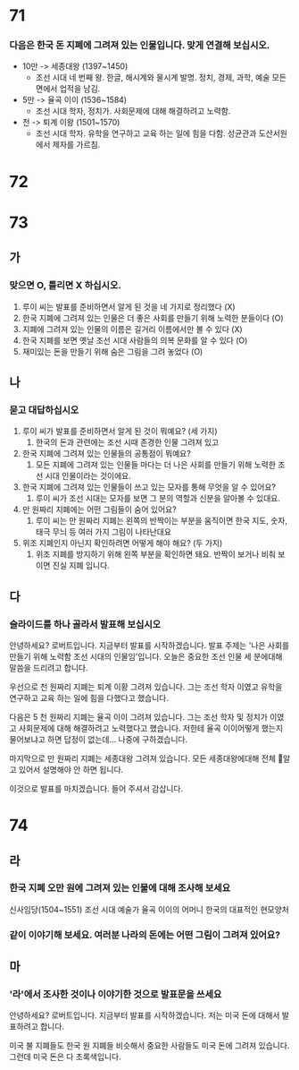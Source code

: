 # 71
### 다음은 한국 돈 지폐에 그려져 있는 인물입니다. 맞게 연결해 보십시오.
* 10만 -> 세종대왕 (1397~1450) 
	* 조선 시대 네 번째 왕. 한글, 해시계와 물시계 발명. 정치, 경제, 과학, 예술 모든 면에서 업적을 남김.
* 5만 -> 율곡 이이 (1536~1584) 
	* 조선 시대 학자, 정치가. 사회문제에 대해 해결하려고 노력함.
* 천 -> 퇴계 이왕 (1501~1570) 
	* 조선 시대 학자. 유학을 연구하고 교육 하는 일에 힘을 다함. 성균관과 도산서원에서 제자를 가르침.
# 72
# 73
## 가
### 맞으면 O, 틀리면 X 하십시오.
1. 루이 씨는 발표를 준비하면서 알게 된 것을 네 가지로 정리했다 (X)
2. 한국 지폐에 그려져 있는 인물은 더 좋은 사회를 만들기 위해 노력한 분들이다 (O)
3. 지폐에 그려져 있는 인물의 이름은 길거리 이름에서만 볼 수 있다 (X)
4. 한국 지폐를 보면 옛날 조선 시대 사람들의 의복 문화를 알 수 있다 (O)
5. 재미있는 돈을 만들기 위해 숨은 그림을 그려 놓었다 (O)
## 나
### 묻고 대답하십시오
1. 루이 씨가 발표를 준비하면서 알게 된 것이 뭐예요? (세 가지)
	1. 한국의 돈과 관련에는 조선 시때 존경한 인물 그려져 있고 
2. 한국 지폐에 그려져 있는 인물들의 공통점이 뭐예요?
	1. 모든 지폐에 그려져 있는 인물들 마다는 더 나은 사회를 만들기 위해 노력한 조선 시대 인물이라는 것이에요.
3. 한국 지폐에 그려져 있는 인물들이 쓰고 있는 모자를 통해 무엇을 알 수 있어요?
	1. 루이 씨가 조선 시대는 모자를 보면 그 분의 역할과 신분을 알아볼 수 있대요.
4. 만 원짜리 지폐에는 어떤 그림들이 숨어 있어요?
	1. 루이 씨는 만 원짜리 지폐는 왼쪽의 반짝이는 부분을 움직이면 한국 지도, 숫자, 태극 무늬 등 여러 가지 그림이 나타난대요
5. 위조 지폐인지 아닌지 확인하려면 어떻게 해야 해요? (두 가지)
	1. 위조 지폐를 방지하기 위해 왼쪽 부분을 확인하면 돼요. 반짝이 보거나 비춰 보이면 진실 지폐 입니다.
## 다
### 슬라이드를 하나 골라서 발표해 보십시오
안녕하세요? 로버트입니다. 지금부터 발표를 시작하겠습니다. 발표 주제는 '나은 사회를 만들기 위해 노력함 조선 시대의 인물임'입니다. 오늘은 중요한 조선 인물 세 분에대해 말씀을 드리려고 합니다.

우선으로 천 원짜리 지폐는 퇴계 이황 그려져 있습니다. 그는 조선 학자 이였고 유학을 연구하고 교육 하는 일에 힘을 다했다고 했습니다.

다음은 5 천 원짜리 지폐는 율곡 이이 그려져 있습니다. 그는 조선 학자 및 정치가 이였고 사회문제에 대해 해결하려고 노력했다고 했습니다. 저한테 율곡 이이어떻게 했는지 물어보냐고 하면 답정이 없는데... 나중에 구하겠습니다.

마지막으로 만 원짜리 지폐는 세종대왕 그려져 있습니다. 모든 세종대왕에대해 전체 알고 있어서 설명해야 안 하면 됩니다.

이것으로 발표를 마치겠습니다. 들어 주셔서 감삽니다.
# 74
## 라
### 한국 지폐 오만 원에 그려져 있는 인물에 대해 조사해 보세요
신사임당(1504~1551)
조선 시대 예술가 율곡 이이의 어머니 한국의 대표적인 현모양처
### 같이 이야기해 보세요. 여러분 나라의 돈에는 어떤 그림이 그려져 있어요?

## 마
### '라'에서 조사한 것이나 이야기한 것으로 발표문을 쓰세요

안녕하세요? 로버트입니다. 지금부터 발표를 시작하겠습니다. 저는 미국 돈에 대해서 발표하려고 합니다.

미국 불 지폐들도 한국 원 지폐들 비슷해서 중요한 사람들도 미국 돈에 그려져 있습니다. 그런데 미국 돈은 다 초록색입니다.